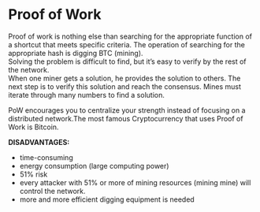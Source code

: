 # Proof of Work

Proof of work is nothing else than searching for the appropriate function of a shortcut that meets specific criteria. The operation of searching for the appropriate hash is digging BTC \(mining\).  
Solving the problem is difficult to find, but it’s easy to verify by the rest of the network.  
When one miner gets a solution, he provides the solution to others. The next step is to verify this solution and reach the consensus. Mines must iterate through many numbers to find a solution.

  
PoW encourages you to centralize your strength instead of focusing on a distributed network.The most famous Cryptocurrency that uses Proof of Work is Bitcoin.

**DISADVANTAGES:**

* time-consuming
* energy consumption \(large computing power\) 
* 51% risk
* every attacker with 51% or more of mining resources \(mining mine\) will control the network.
* more and more efficient digging equipment is needed

